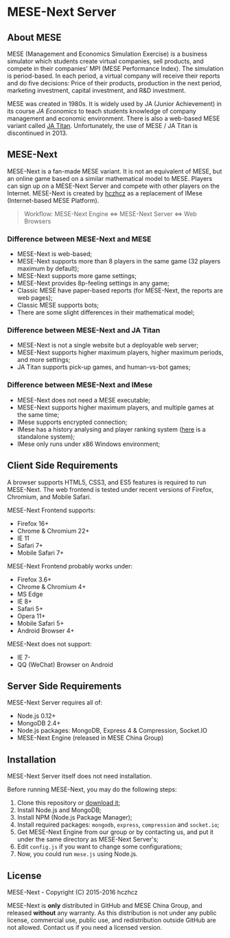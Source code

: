 MESE-Next Server
===

About MESE
---

MESE (Management and Economics Simulation Exercise) is a business simulator which students create virtual companies, sell products, and compete in their companies' MPI (MESE Performance Index). The simulation is period-based. In each period, a virtual company will receive their reports and do five decisions: Price of their products, production in the next period, marketing investment, capital investment, and R&D investment.

MESE was created in 1980s. It is widely used by JA (Junior Achievement) in its course *JA Economics* to teach students knowledge of company management and economic environment. There is also a web-based MESE variant called [JA Titan](http://titan.ja.org/). Unfortunately, the use of MESE / JA Titan is discontinued in 2013.

MESE-Next
---

MESE-Next is a fan-made MESE variant. It is not an equivalent of MESE, but an online game based on a similar mathematical model to MESE. Players can sign up on a MESE-Next Server and compete with other players on the Internet. MESE-Next is created by [hczhcz](https://github.com/hczhcz) as a replacement of IMese (Internet-based MESE Platform).

> Workflow: MESE-Next Engine <=> MESE-Next Server <=> Web Browsers

### Difference between MESE-Next and MESE

* MESE-Next is web-based;
* MESE-Next supports more than 8 players in the same game (32 players maximum by default);
* MESE-Next supports more game settings;
* MESE-Next provides 8p-feeling settings in any game;
* Classic MESE have paper-based reports (for MESE-Next, the reports are web pages);
* Classic MESE supports bots;
* There are some slight differences in their mathematical model;

### Difference between MESE-Next and JA Titan

* MESE-Next is not a single website but a deployable web server;
* MESE-Next supports higher maximum players, higher maximum periods, and more settings;
* JA Titan supports pick-up games, and human-vs-bot games;

### Difference between MESE-Next and IMese

* MESE-Next does not need a MESE executable;
* MESE-Next supports higher maximum players, and multiple games at the same time;
* IMese supports encrypted connection;
* IMese has a history analysing and player ranking system ([here](https://github.com/hczhcz/mese-player-ranking) is a standalone system);
* IMese only runs under x86 Windows environment;

Client Side Requirements
---

A browser supports HTML5, CSS3, and ES5 features is required to run MESE-Next. The web frontend is tested under recent versions of Firefox, Chromium, and Mobile Safari.

MESE-Next Frontend supports:

* Firefox 16+
* Chrome & Chromium 22+
* IE 11
* Safari 7+
* Mobile Safari 7+

MESE-Next Frontend probably works under:

* Firefox 3.6+
* Chrome & Chromium 4+
* MS Edge
* IE 8+
* Safari 5+
* Opera 11+
* Mobile Safari 5+
* Android Browser 4+

MESE-Next does not support:

* IE 7-
* QQ (WeChat) Browser on Android

Server Side Requirements
---

MESE-Next Server requires all of:

* Node.js 0.12+
* MongoDB 2.4+
* Node.js packages: MongoDB, Express 4 & Compression, Socket.IO
* MESE-Next Engine (released in MESE China Group)

Installation
---

MESE-Next Server itself does not need installation.

Before running MESE-Next, you may do the following steps:

1. Clone this repository or [download it](https://github.com/hczhcz/mese-next/archive/master.zip);
2. Install Node.js and MongoDB;
3. Install NPM (Node.js Package Manager);
4. Install required packages: `mongodb`, `express`, `compression` and `socket.io`;
5. Get MESE-Next Engine from our group or by contacting us, and put it under the same directory as MESE-Next Server's;
6. Edit `config.js` if you want to change some configurations;
7. Now, you could run `mese.js` using Node.js.

License
---

MESE-Next - Copyright (C) 2015-2016 hczhcz

MESE-Next is **only** distributed in GitHub and MESE China Group, and released **without** any warranty. As this distribution is not under any public license, commercial use, public use, and redistribution outside GitHub are not allowed. Contact us if you need a licensed version.
